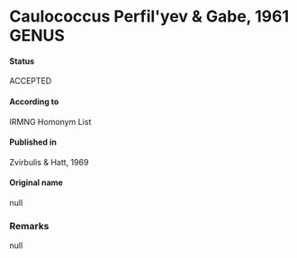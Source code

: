 Caulococcus Perfil'yev & Gabe, 1961 GENUS
=======

#### Status
ACCEPTED

#### According to
IRMNG Homonym List

#### Published in
Zvirbulis & Hatt, 1969

#### Original name
null

### Remarks
null